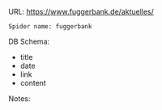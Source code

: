 URL: https://www.fuggerbank.de/aktuelles/

    Spider name: fuggerbank

DB Schema:
- title
- date
- link
- content

Notes: